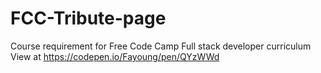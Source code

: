# FCC-Tribute-page
Course requirement for Free Code Camp Full stack developer curriculum 
View at https://codepen.io/Fayoung/pen/QYzWWd
